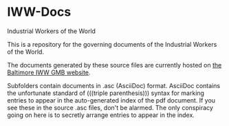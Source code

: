 # IWW-Docs
Industrial Workers of the World

This is a repository for the governing documents of the Industrial Workers of the World.

The documents generated by these source files are currently hosted on [the Baltimore IWW GMB website](https://docs.baltimoreiww.org).

Subfolders contain documents in .asc (AsciiDoc) format. AsciiDoc contains the unfortunate standard of (((triple parenthesis))) syntax for marking entries to appear in the auto-generated index of the pdf document. If you see these in the source .asc files, don't be alarmed. The only conspiracy going on here is to secretly arrange entries to appear in the index.
